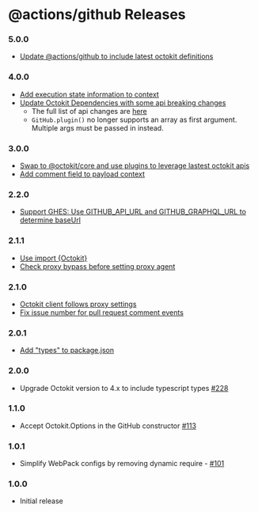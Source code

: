 # @actions/github Releases

### 5.0.0
- [Update @actions/github to include latest octokit definitions]()

### 4.0.0
- [Add execution state information to context](https://github.com/actions/toolkit/pull/499)
- [Update Octokit Dependencies with some api breaking changes](https://github.com/actions/toolkit/pull/498) 
  - The full list of api changes are [here](https://github.com/octokit/plugin-rest-endpoint-methods.js/releases/tag/v4.0.0)
  - `GitHub.plugin()` no longer supports an array as first argument. Multiple args must be passed in instead.

### 3.0.0
- [Swap to @octokit/core and use plugins to leverage lastest octokit apis](https://github.com/actions/toolkit/pull/453)
- [Add comment field to payload context](https://github.com/actions/toolkit/pull/375) 

### 2.2.0

- [Support GHES: Use GITHUB_API_URL and GITHUB_GRAPHQL_URL to determine baseUrl](https://github.com/actions/toolkit/pull/449)

### 2.1.1

- [Use import {Octokit}](https://github.com/actions/toolkit/pull/332)
- [Check proxy bypass before setting proxy agent](https://github.com/actions/toolkit/pull/320)

### 2.1.0

- [Octokit client follows proxy settings](https://github.com/actions/toolkit/pull/314)
- [Fix issue number for pull request comment events](https://github.com/actions/toolkit/pull/311)

### 2.0.1

- [Add \"types\" to package.json](https://github.com/actions/toolkit/pull/221)

### 2.0.0

- Upgrade Octokit version to 4.x to include typescript types [#228](https://github.com/actions/toolkit/pull/228)

### 1.1.0

- Accept Octokit.Options in the GitHub constructor [#113](https://github.com/actions/toolkit/pull/113)

### 1.0.1

- Simplify WebPack configs by removing dynamic require - [#101](https://github.com/actions/toolkit/pull/101)

### 1.0.0

- Initial release
